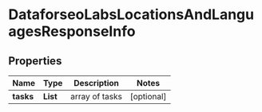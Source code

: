 # DataforseoLabsLocationsAndLanguagesResponseInfo


## Properties

| Name | Type | Description | Notes |
|------------ | ------------- | ------------- | -------------|
**tasks** | **List<DataforseoLabsLocationsAndLanguagesTaskInfo>** | array of tasks |[optional]|